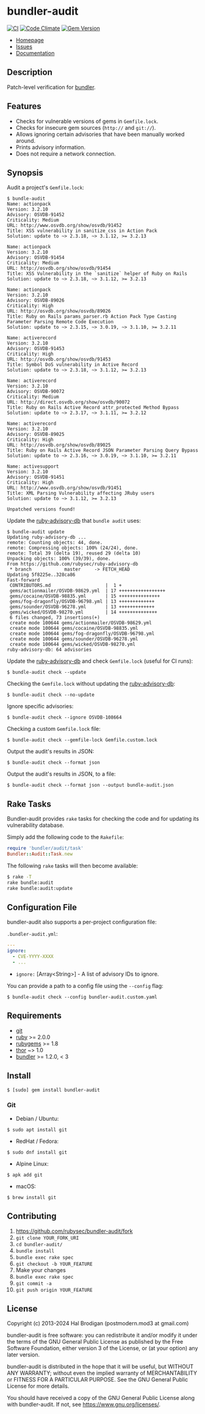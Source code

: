 # bundler-audit

[![CI](https://github.com/rubysec/bundler-audit/actions/workflows/ruby.yml/badge.svg)](https://github.com/rubysec/bundler-audit/actions/workflows/ruby.yml)
[![Code Climate](https://codeclimate.com/github/rubysec/bundler-audit.svg)](https://codeclimate.com/github/rubysec/bundler-audit)
[![Gem Version](https://badge.fury.io/rb/bundler-audit.svg)](https://badge.fury.io/rb/bundler-audit)

* [Homepage](https://github.com/rubysec/bundler-audit#readme)
* [Issues](https://github.com/rubysec/bundler-audit/issues)
* [Documentation](http://rubydoc.info/gems/bundler-audit/frames)

## Description

Patch-level verification for [bundler].

## Features

* Checks for vulnerable versions of gems in `Gemfile.lock`.
* Checks for insecure gem sources (`http://` and `git://`).
* Allows ignoring certain advisories that have been manually worked around.
* Prints advisory information.
* Does not require a network connection.

## Synopsis

Audit a project's `Gemfile.lock`:

```
$ bundle-audit
Name: actionpack
Version: 3.2.10
Advisory: OSVDB-91452
Criticality: Medium
URL: http://www.osvdb.org/show/osvdb/91452
Title: XSS vulnerability in sanitize_css in Action Pack
Solution: update to ~> 2.3.18, ~> 3.1.12, >= 3.2.13

Name: actionpack
Version: 3.2.10
Advisory: OSVDB-91454
Criticality: Medium
URL: http://osvdb.org/show/osvdb/91454
Title: XSS Vulnerability in the `sanitize` helper of Ruby on Rails
Solution: update to ~> 2.3.18, ~> 3.1.12, >= 3.2.13

Name: actionpack
Version: 3.2.10
Advisory: OSVDB-89026
Criticality: High
URL: http://osvdb.org/show/osvdb/89026
Title: Ruby on Rails params_parser.rb Action Pack Type Casting Parameter Parsing Remote Code Execution
Solution: update to ~> 2.3.15, ~> 3.0.19, ~> 3.1.10, >= 3.2.11

Name: activerecord
Version: 3.2.10
Advisory: OSVDB-91453
Criticality: High
URL: http://osvdb.org/show/osvdb/91453
Title: Symbol DoS vulnerability in Active Record
Solution: update to ~> 2.3.18, ~> 3.1.12, >= 3.2.13

Name: activerecord
Version: 3.2.10
Advisory: OSVDB-90072
Criticality: Medium
URL: http://direct.osvdb.org/show/osvdb/90072
Title: Ruby on Rails Active Record attr_protected Method Bypass
Solution: update to ~> 2.3.17, ~> 3.1.11, >= 3.2.12

Name: activerecord
Version: 3.2.10
Advisory: OSVDB-89025
Criticality: High
URL: http://osvdb.org/show/osvdb/89025
Title: Ruby on Rails Active Record JSON Parameter Parsing Query Bypass
Solution: update to ~> 2.3.16, ~> 3.0.19, ~> 3.1.10, >= 3.2.11

Name: activesupport
Version: 3.2.10
Advisory: OSVDB-91451
Criticality: High
URL: http://www.osvdb.org/show/osvdb/91451
Title: XML Parsing Vulnerability affecting JRuby users
Solution: update to ~> 3.1.12, >= 3.2.13

Unpatched versions found!
```

Update the [ruby-advisory-db] that `bundle audit` uses:

```
$ bundle-audit update
Updating ruby-advisory-db ...
remote: Counting objects: 44, done.
remote: Compressing objects: 100% (24/24), done.
remote: Total 39 (delta 19), reused 29 (delta 10)
Unpacking objects: 100% (39/39), done.
From https://github.com/rubysec/ruby-advisory-db
 * branch            master     -> FETCH_HEAD
Updating 5f8225e..328ca86
Fast-forward
 CONTRIBUTORS.md                    |  1 +
 gems/actionmailer/OSVDB-98629.yml  | 17 +++++++++++++++++
 gems/cocaine/OSVDB-98835.yml       | 15 +++++++++++++++
 gems/fog-dragonfly/OSVDB-96798.yml | 13 +++++++++++++
 gems/sounder/OSVDB-96278.yml       | 13 +++++++++++++
 gems/wicked/OSVDB-98270.yml        | 14 ++++++++++++++
 6 files changed, 73 insertions(+)
 create mode 100644 gems/actionmailer/OSVDB-98629.yml
 create mode 100644 gems/cocaine/OSVDB-98835.yml
 create mode 100644 gems/fog-dragonfly/OSVDB-96798.yml
 create mode 100644 gems/sounder/OSVDB-96278.yml
 create mode 100644 gems/wicked/OSVDB-98270.yml
ruby-advisory-db: 64 advisories
```

Update the [ruby-advisory-db] and check `Gemfile.lock` (useful for CI runs):

```shell
$ bundle-audit check --update
```

Checking the `Gemfile.lock` without updating the [ruby-advisory-db]:

```shell
$ bundle-audit check --no-update
```

Ignore specific advisories:

```shell
$ bundle-audit check --ignore OSVDB-108664
```

Checking a custom `Gemfile.lock` file:

```shell
$ bundle-audit check --gemfile-lock Gemfile.custom.lock
```

Output the audit's results in JSON:

```shell
$ bundle-audit check --format json
```

Output the audit's results in JSON, to a file:

```shell
$ bundle-audit check --format json --output bundle-audit.json
```

## Rake Tasks

Bundler-audit provides `rake` tasks for checking the code and for updating
its vulnerability database.

Simply add the following code to the `Rakefile`:

```ruby
require 'bundler/audit/task'
Bundler::Audit::Task.new
```

The following `rake` tasks will then become available:

```bash
$ rake -T
rake bundle:audit
rake bundle:audit:update
```

## Configuration File

bundler-audit also supports a per-project configuration file:

`.bundler-audit.yml`:

```yaml
---
ignore:
  - CVE-YYYY-XXXX
  - ...
```

* `ignore:` \[Array\<String\>\] - A list of advisory IDs to ignore.

You can provide a path to a config file using the `--config` flag:

```shell
$ bundle-audit check --config bundler-audit.custom.yaml
```

## Requirements

* [git]
* [ruby] >= 2.0.0
* [rubygems] >= 1.8
* [thor] ~> 1.0
* [bundler] >= 1.2.0, < 3

## Install

```shell
$ [sudo] gem install bundler-audit
```

### Git

* Debian / Ubuntu:

```shell
$ sudo apt install git
```

* RedHat / Fedora:

```shell
$ sudo dnf install git
```

* Alpine Linux:

```shell
$ apk add git
```

* macOS:

```shell
$ brew install git
```

## Contributing

1. https://github.com/rubysec/bundler-audit/fork
2. `git clone YOUR_FORK_URI`
3. `cd bundler-audit/`
4. `bundle install`
5. `bundle exec rake spec`
6. `git checkout -b YOUR_FEATURE`
7. Make your changes
8. `bundle exec rake spec`
9. `git commit -a`
10. `git push origin YOUR_FEATURE`

## License

Copyright (c) 2013-2024 Hal Brodigan (postmodern.mod3 at gmail.com)

bundler-audit is free software: you can redistribute it and/or modify
it under the terms of the GNU General Public License as published by
the Free Software Foundation, either version 3 of the License, or
(at your option) any later version.

bundler-audit is distributed in the hope that it will be useful,
but WITHOUT ANY WARRANTY; without even the implied warranty of
MERCHANTABILITY or FITNESS FOR A PARTICULAR PURPOSE.  See the
GNU General Public License for more details.

You should have received a copy of the GNU General Public License
along with bundler-audit.  If not, see <https://www.gnu.org/licenses/>.

[git]: https://git-scm.com
[ruby]: https://ruby-lang.org
[rubygems]: https://rubygems.org
[thor]: http://whatisthor.com/
[bundler]: https://bundler.io

[OSVDB]: http://osvdb.org/
[ruby-advisory-db]: https://github.com/rubysec/ruby-advisory-db
